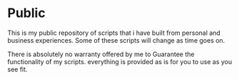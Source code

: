 # Public
This is my public repository of scripts that i have built from personal and business experiences. Some of these scripts will change
as time goes on.

There is absolutely no warranty offered by me to Guarantee the functionality of my scripts. everything is provided as is for you to use as you see fit.